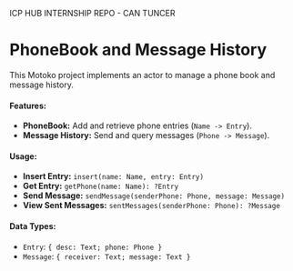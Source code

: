 ICP HUB INTERNSHIP REPO - CAN TUNCER
# **PhoneBook and Message History**

This Motoko project implements an actor to manage a phone book and message history.

#### Features:
- **PhoneBook:** Add and retrieve phone entries (`Name -> Entry`).
- **Message History:** Send and query messages (`Phone -> Message`).

#### Usage:
- **Insert Entry:** `insert(name: Name, entry: Entry)`
- **Get Entry:** `getPhone(name: Name): ?Entry`
- **Send Message:** `sendMessage(senderPhone: Phone, message: Message)`
- **View Sent Messages:** `sentMessages(senderPhone: Phone): ?Message`

#### Data Types:
- `Entry`: `{ desc: Text; phone: Phone }`
- `Message`: `{ receiver: Text; message: Text }`
